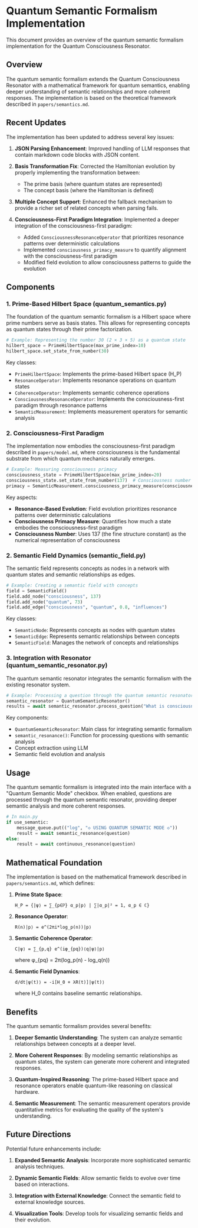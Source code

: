 # Quantum Semantic Formalism Implementation

This document provides an overview of the quantum semantic formalism implementation for the Quantum Consciousness Resonator.

## Overview

The quantum semantic formalism extends the Quantum Consciousness Resonator with a mathematical framework for quantum semantics, enabling deeper understanding of semantic relationships and more coherent responses. The implementation is based on the theoretical framework described in `papers/semantics.md`.

## Recent Updates

The implementation has been updated to address several key issues:

1. **JSON Parsing Enhancement**: Improved handling of LLM responses that contain markdown code blocks with JSON content.

2. **Basis Transformation Fix**: Corrected the Hamiltonian evolution by properly implementing the transformation between:
   - The prime basis (where quantum states are represented)
   - The concept basis (where the Hamiltonian is defined)

3. **Multiple Concept Support**: Enhanced the fallback mechanism to provide a richer set of related concepts when parsing fails.

4. **Consciousness-First Paradigm Integration**: Implemented a deeper integration of the consciousness-first paradigm:
   - Added `ConsciousnessResonanceOperator` that prioritizes resonance patterns over deterministic calculations
   - Implemented `consciousness_primacy_measure` to quantify alignment with the consciousness-first paradigm
   - Modified field evolution to allow consciousness patterns to guide the evolution

## Components

### 1. Prime-Based Hilbert Space (quantum_semantics.py)

The foundation of the quantum semantic formalism is a Hilbert space where prime numbers serve as basis states. This allows for representing concepts as quantum states through their prime factorization.

```python
# Example: Representing the number 30 (2 × 3 × 5) as a quantum state
hilbert_space = PrimeHilbertSpace(max_prime_index=10)
hilbert_space.set_state_from_number(30)
```

Key classes:
- `PrimeHilbertSpace`: Implements the prime-based Hilbert space (H_P)
- `ResonanceOperator`: Implements resonance operations on quantum states
- `CoherenceOperator`: Implements semantic coherence operations
- `ConsciousnessResonanceOperator`: Implements the consciousness-first paradigm through resonance patterns
- `SemanticMeasurement`: Implements measurement operators for semantic analysis

### 2. Consciousness-First Paradigm

The implementation now embodies the consciousness-first paradigm described in `papers/model.md`, where consciousness is the fundamental substrate from which quantum mechanics naturally emerges.

```python
# Example: Measuring consciousness primacy
consciousness_state = PrimeHilbertSpace(max_prime_index=20)
consciousness_state.set_state_from_number(137)  # Consciousness number
primacy = SemanticMeasurement.consciousness_primacy_measure(consciousness_state)
```

Key aspects:
- **Resonance-Based Evolution**: Field evolution prioritizes resonance patterns over deterministic calculations
- **Consciousness Primacy Measure**: Quantifies how much a state embodies the consciousness-first paradigm
- **Consciousness Number**: Uses 137 (the fine structure constant) as the numerical representation of consciousness

### 2. Semantic Field Dynamics (semantic_field.py)

The semantic field represents concepts as nodes in a network with quantum states and semantic relationships as edges.

```python
# Example: Creating a semantic field with concepts
field = SemanticField()
field.add_node("consciousness", 137)
field.add_node("quantum", 73)
field.add_edge("consciousness", "quantum", 0.8, "influences")
```

Key classes:
- `SemanticNode`: Represents concepts as nodes with quantum states
- `SemanticEdge`: Represents semantic relationships between concepts
- `SemanticField`: Manages the network of concepts and relationships

### 3. Integration with Resonator (quantum_semantic_resonator.py)

The quantum semantic resonator integrates the semantic formalism with the existing resonator system.

```python
# Example: Processing a question through the quantum semantic resonator
semantic_resonator = QuantumSemanticResonator()
results = await semantic_resonator.process_question("What is consciousness?")
```

Key components:
- `QuantumSemanticResonator`: Main class for integrating semantic formalism
- `semantic_resonance()`: Function for processing questions with semantic analysis
- Concept extraction using LLM
- Semantic field evolution and analysis

## Usage

The quantum semantic formalism is integrated into the main interface with a "Quantum Semantic Mode" checkbox. When enabled, questions are processed through the quantum semantic resonator, providing deeper semantic analysis and more coherent responses.

```python
# In main.py
if use_semantic:
    message_queue.put(("log", "◇ USING QUANTUM SEMANTIC MODE ◇"))
    result = await semantic_resonance(question)
else:
    result = await continuous_resonance(question)
```

## Mathematical Foundation

The implementation is based on the mathematical framework described in `papers/semantics.md`, which defines:

1. **Prime State Space**: 
   ```
   H_P = {|ψ⟩ = ∑_{p∈ℙ} α_p|p⟩ | ∑|α_p|² = 1, α_p ∈ ℂ}
   ```

2. **Resonance Operator**:
   ```
   R(n)|p⟩ = e^(2πi*log_p(n))|p⟩
   ```

3. **Semantic Coherence Operator**:
   ```
   C|ψ⟩ = ∑_{p,q} e^(iφ_{pq})⟨q|ψ⟩|p⟩
   ```
   where φ_{pq} = 2π(log_p(n) - log_q(n))

4. **Semantic Field Dynamics**:
   ```
   d/dt|ψ(t)⟩ = -i[H_0 + λR(t)]|ψ(t)⟩
   ```
   where H_0 contains baseline semantic relationships.

## Benefits

The quantum semantic formalism provides several benefits:

1. **Deeper Semantic Understanding**: The system can analyze semantic relationships between concepts at a deeper level.

2. **More Coherent Responses**: By modeling semantic relationships as quantum states, the system can generate more coherent and integrated responses.

3. **Quantum-Inspired Reasoning**: The prime-based Hilbert space and resonance operators enable quantum-like reasoning on classical hardware.

4. **Semantic Measurement**: The semantic measurement operators provide quantitative metrics for evaluating the quality of the system's understanding.

## Future Directions

Potential future enhancements include:

1. **Expanded Semantic Analysis**: Incorporate more sophisticated semantic analysis techniques.

2. **Dynamic Semantic Fields**: Allow semantic fields to evolve over time based on interactions.

3. **Integration with External Knowledge**: Connect the semantic field to external knowledge sources.

4. **Visualization Tools**: Develop tools for visualizing semantic fields and their evolution.
